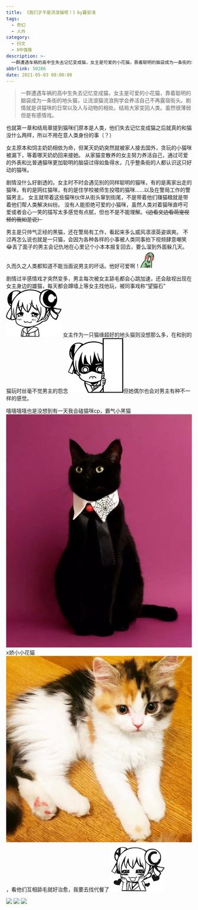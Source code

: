 ```yaml
---
title: 《我们才不是流浪猫呢！》by暮安浅
tags:
  - 奇幻
  - 人外
category:
  - 扫文
  - Ⅱ中强推
description: >-
  一群遭遇车祸的高中生失去记忆变成猫，女主是可爱的小花猫，靠着聪明的脑袋成为一条街的地头猫，让流浪猫流浪狗学会养活自己不再露宿街头。剧情就是讲猫咪的日常以及人与动物的相处。结局大家变回人类。虽然很薄弱但是有感情戏。
abbrlink: 50286
date: 2021-05-03 00:00:00
---
```

<meta name="referrer" content="no-referrer" />

> 一群遭遇车祸的高中生失去记忆变成猫，女主是可爱的小花猫，靠着聪明的脑袋成为一条街的地头猫，让流浪猫流浪狗学会养活自己不再露宿街头。剧情就是讲猫咪的日常以及人与动物的相处。结局大家变回人类。虽然很薄弱但是有感情戏。

<!-- more -->

也就第一章和结局章提到猫咪们原本是人类，他们失去记忆变成猫之后就真的和猫没什么两样，所以不用在意人类身份的事（？）

女主原本和饲主奶奶相依为命，但某天奶奶突然就被家人接去国外，贪玩的小猫咪被漏下，等着哪天奶奶回来接她。
从家猫变散养的女主努力养活自己，通过可爱的外表和比普通猫咪更加聪明的脑袋过得如鱼得水，几乎整条街的人都认识这只好动的猫咪。

剧情没什么好剧透的。女主时不时会遇见别的同样聪明的猫咪，有的是离家出走的猫咪，有的是网红猫咪，有的是住学校被师生投喂的猫咪……以及在警局工作的警猫男主。
女主就带着这些猫咪伙伴从街头窜到街尾，不是带着他们赚猫粮就是带着他们帮人类解决纠纷。
没有人能拒绝可爱的小猫咪，虽然人类对着猫咪直呼可爱或者会心一笑的描写太多感觉有点腻，但也不是不能理解。~~（边看文边看萌宠视频的我如是说）~~

男主是只帅气正经的黑猫，还在警局有工作，看起来多么威风凛凛英姿飒爽。
不过再怎么说也就是一只猫，会因为各种各样的小事被人类同事拍下视频肆意嘲笑😂丢了面子的男主会记仇地在心里记个小本本报复回去，要么溜到外面躲几天。久而久之人类都知道不能当面说男主的坏话。他好可爱啊！<img src="/bq/lianhong.gif" id="bq">

剧情过半感情戏才突然变多，男主每次被女主舔毛都会心跳加速，还会敌视出现在女主身边的雄猫，每天都会蹲墙上等女主找他玩，被同事戏称“望猫石”<img src="/ac/2003.png" id="ac">
女主作为一只猫缘超好的地头猫则没想那么多，在和别的猫玩时丝毫不觉男主的怨念<img src="/ac/2021.png" id="ac">但她偶尔也会对男主有种不一样的感觉。

嘻嘻嘻嘻也是没想到有一天我会磕猫咪cp，霸气小黑猫<img src="/img/01.jpeg" id="ac">x娇小小花猫<img src="/img/02.jpg" id="ac">，看他们互相舔毛就好治愈，我要去找代餐了<img src="/ac/37.png" id="ac">

![](https://wx3.sinaimg.cn/mw690/0069kFhhgy1gq4wczrg97j30n01dsnpe.jpg)
![](https://wx4.sinaimg.cn/mw690/0069kFhhgy1gq4wd18mxlj30n01dsqv6.jpg)
![](https://wx1.sinaimg.cn/mw690/0069kFhhgy1gq4wcy70jlj30n01dskjm.jpg)
